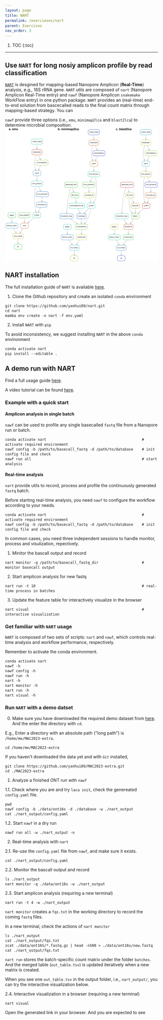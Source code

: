 ```yaml
---
layout: page
title: NART
permalink: /exercieses/nart
parent: Exercises
nav_order: 3
---
```


1. TOC
{:toc}

---

## Use `NART` for long nosiy amplicon profile by read classification

[`NART`](https://github.com/yanhui09/nart) is desgined for mapping-based Nanopore Amplicon (**Real-Time**) analysis, e.g., 16S rRNA gene.
`NART` utils are composed of `nart` (Nanopore Amplicon Real-Time entry) and `nawf` (Nanopore Amplicon `snakemake` WorkFlow entry) in one python package.
`NART` provides an (real-time) end-to-end solution from bascecalled reads to the final count matrix through mapping-based strategy. You can 

`nawf` provide three options (i.e., `emu`, `minimap2lca` and `blast2lca`) to determine microbial composition.
![dag](./assets/02_nart/dag.png)

## NART installation

The full installation guide of `NART` is available [here](https://github.com/yanhui09/nart#installation).

1. Clone the Github repository and create an isolated `conda` environment
```
git clone https://github.com/yanhui09/nart.git
cd nart
mamba env create -n nart -f env.yaml 
```

2. Install `NART` with `pip`
      
To avoid inconsistency, we suggest installing `NART` in the above `conda` environment
```
conda activate nart
pip install --editable .
```

## A demo run with NART

Find a full usage guide [here](https://github.com/yanhui09/nart#usage).

A video tutorial can be found [here](https://www.youtube.com/watch?v=TkdJGLOscPg).

### Example with a quick start
#### Amplicon analysis in single batch
`nawf` can be used to profile any single basecalled `fastq` file from a Nanopore run or batch.
```
conda activate nart                                            # activate required environment 
nawf config -b /path/to/basecall_fastq -d /path/to/database    # init config file and check
nawf run all                                                   # start analysis
```

#### Real-time analysis
`nart` provide utils to record, process and profile the continuously generated `fastq` batch.

Before starting real-time analysis, you need `nawf` to configure the workflow according to your needs. 
```
conda activate nart                                            # activate required environment 
nawf config -b /path/to/basecall_fastq -d /path/to/database    # init config file and check
```

In common cases, you need three independent sessions to handle monitor, process and visulization, repectively.
1. Minitor the bascall output and record
```
nart monitor -q /path/to/basecall_fastq_dir                    # monitor basecall output
```
2. Start amplicon analysis for new fastq
```
nart run -t 10                                                 # real-time process in batches
```
3. Update the feature table for interactively visualize in the browser
```
nart visual                                                    # interactive visualization
```

### Get familiar with `NART` usage

`NART` is composed of two sets of scripts: `nart` and `nawf`, which controls real-time analysis and workflow performance, respectively.

Remember to activate the conda environment.
```
conda activate nart
nawf -h
nawf config -h
nawf run -h
nart -h
nart monitor -h
nart run -h
nart visual -h
```

### Run `NART` with a demo datset

0. Make sure you have downlowded the required demo dataset from [here](https://github.com/yanhui09/MAC2023-extra). And the enter the directory with `cd`. 

E.g., Enter a directory with an absolute path ("long path") is `/home/me/MAC2023-extra`.
```
cd /home/me/MAC2023-extra
```

If you haven't downloaded the data yet and with `Git` installed,

```
git clone https://github.com/yanhui09/MAC2023-extra.git
cd ./MAC2023-extra 
```

1. Analyze a finished ONT run with `nawf`

1.1. Check where you are and try `laca init`, check the genereated `config.yaml` file.
```
pwd
nawf config -b ./data/ont16s -d ./database -w ./nart_output
cat ./nart_output/config.yaml
```

1.2. Start `nawf` in a dry run 
```
nawf run all -w ./nart_output -n
```

2. Real-time analysis with `nart`

2.1. Re-use the `config.yaml` file from `nawf`, and make sure it exists.
```
cat ./nart_output/config.yaml
```

2.2. Monitor the bascall output and record
``` 
ls ./nart_output
nart monitor -q ./data/ont16s -w ./nart_output
```

2.3. Start amplicon analysis (requiring a new terminal)
```
nart run -t 4 -w ./nart_output
```

`nart monitor` creates a `fqs.txt` in the working directory to record the coming `fastq` files.

In a new terminal, check the actions of `nart monitor`
```
ls ./nart_output
cat ./nart_output/fqs.txt
zcat ./data/ont16S/*.fastq.gz | head -n500 > ./data/ont16s/new.fastq
cat ./nart_output/fqs.txt
```

`nart run` stores the batch-specific count matrix under the folder `batches`. 
And the merged table (`out_table.tsv`) is updated iteratively when a new matrix is created. 

When you see one `out_table.tsv` in the output folder, i.e., `nart_output/`,
you can try the interactive visualization below.

2.4. Interactive visualization in a browser (requiring a new terminal)
```
nart visual
```

Open the generated link in your browser. And you are expected to see